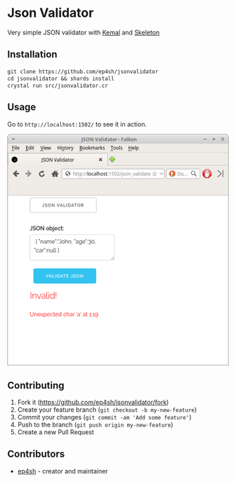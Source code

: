 # Json Validator

Very simple JSON validator with [Kemal](https://github.com/sdogruyol/kemal) and [Skeleton](http://getskeleton.com)

## Installation

```
git clone https://github.com/ep4sh/jsonvalidator
cd jsonvalidator && shards install
crystal run src/jsonvalidator.cr
```

## Usage

Go to `http://localhost:1502/` to see it in action.

![JSONValidator](/images/JSONValidator.png)

## Contributing

1.  Fork it (<https://github.com/ep4sh/jsonvalidator/fork>)
2.  Create your feature branch (`git checkout -b my-new-feature`)
3.  Commit your changes (`git commit -am 'Add some feature'`)
4.  Push to the branch (`git push origin my-new-feature`)
5.  Create a new Pull Request

## Contributors

* [ep4sh](https://github.com/ep4sh) - creator and maintainer
